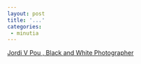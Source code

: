 ```yaml
---
layout: post
title: '...'
categories:
 - minutia
---
```


<a href="http://www.jordivpou.com/#">Jordi V Pou , Black and White Photographer</a>

